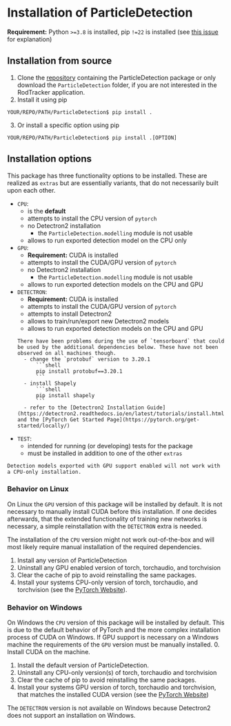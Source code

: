 # Installation of ParticleDetection
**Requirement:** Python `>=3.8` is installed, pip `!=22` is installed (see [this issue](https://github.com/pypa/pip/issues/10851) for explanation)
## Installation from source
1. Clone the [repository](https://github.com/ANP-Granular/Track_Gui) containing the ParticleDetection package or only download the `ParticleDetection` folder, if you are not interested in the RodTracker application.
2. Install it using pip
  ```shell
  YOUR/REPO/PATH/ParticleDetection$ pip install .
  ```
3. Or install a specific option using pip
  ```shell
  YOUR/REPO/PATH/ParticleDetection$ pip install .[OPTION]
  ```
## Installation options
This package has three functionality options to be installed. These are realized as `extras` but are essentially variants, that do not necessarily built upon each other.

- `CPU`:
  - is the **default**
  - attempts to install the CPU version of `pytorch`
  - no Detectron2 installation
    - the `ParticleDetection.modelling` module is not usable
  - allows to run exported detection model on the CPU only
- `GPU`:
  - **Requirement:** CUDA is installed
  - attempts to install the CUDA/GPU version of `pytorch`
  - no Detectron2 installation
    - the `ParticleDetection.modelling` module is not usable
  - allows to run exported detection models on the CPU and GPU
- `DETECTRON`:
  - **Requirement:** CUDA is installed
  - attempts to install the CUDA/GPU version of `pytorch` 
  - attempts to install Detectron2
  - allows to train/run/export new Detectron2 models
  - allows to run exported detection models on the CPU and GPU
  ```{Admonition} Troubleshooting
  There have been problems during the use of `tensorboard` that could be used by the additional dependencies below. These have not been observed on all machines though.
    - change the `protobuf` version to 3.20.1
        ```shell
        pip install protobuf==3.20.1
        ```
    - install Shapely 
        ```shell
        pip install shapely 
        ```
    - refer to the [Detectron2 Installation Guide](https://detectron2.readthedocs.io/en/latest/tutorials/install.html) and the [PyTorch Get Started Page](https://pytorch.org/get-started/locally/)
  ```
- `TEST`:
  - intended for running (or developing) tests for the package
  - must be installed in addition to one of the other `extras`

```{Warning}
Detection models exported with GPU support enabled will not work with a CPU-only installation.
```

### Behavior on Linux

On Linux the `GPU` version of this package will be installed by default. It is not necessary to manually install CUDA before this installation.
If one decides afterwards, that the extended functionality of training new networks is necessary, a simple reinstallation with the `DETECTRON` extra is needed.

The installation of the `CPU` version might not work out-of-the-box and will most likely require manual installation of the required dependencies.
1. Install any version of ParticleDetection
2. Uninstall any GPU enabled version of torch, torchaudio, and torchvision
3. Clear the cache of pip to avoid reinstalling the same packages.
4. Install your systems CPU-only version of torch, torchaudio, and torchvision (see the [PyTorch Website](https://pytorch.org/get-started/locally/)).


### Behavior on Windows

On Windows the `CPU` version of this package will be installed by default. This is due to the default behavior of PyTorch and the more complex installation process of CUDA on Windows.
If GPU support is necessary on a Windows machine the requirements of the `GPU` version must be manually installed.
0. Install CUDA on the machine.
1. Install the default version of ParticleDetection.
2. Uninstall any CPU-only version(s) of torch, torchaudio and torchvision
3. Clear the cache of pip to avoid reinstalling the same packages.
4. Install your systems GPU version of torch, torchaudio and torchvision, that matches the installed CUDA version (see the [PyTorch Website](https://pytorch.org/get-started/locally/))

The `DETECTRON` version is not available on Windows because Detectron2 does not support an installation on Windows.

